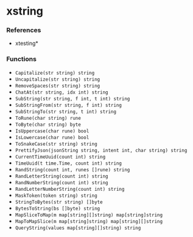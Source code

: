 # xstring

### References

+ xtesting*

### Functions

+ `Capitalize(str string) string`
+ `Uncapitalize(str string) string`
+ `RemoveSpaces(str string) string`
+ `ChatAt(str string, idx int) string`
+ `SubString(str string, f int, t int) string`
+ `SubStringFrom(str string, f int) string`
+ `SubStringTo(str string, t int) string`
+ `ToRune(char string) rune`
+ `ToByte(char string) byte`
+ `IsUppercase(char rune) bool`
+ `IsLowercase(char rune) bool`
+ `ToSnakeCase(str string) string`
+ `PrettifyJson(jsonString string, intent int, char string) string`
+ `CurrentTimeUuid(count int) string`
+ `TimeUuid(t time.Time, count int) string`
+ `RandString(count int, runes []rune) string`
+ `RandLetterString(count int) string`
+ `RandNumberString(count int) string`
+ `RandLetterNumberString(count int) string`
+ `MaskToken(token string) string`
+ `StringToBytes(str string) []byte`
+ `BytesToString(bs []byte) string`
+ `MapSliceToMap(m map[string][]string) map[string]string`
+ `MapToMapSlice(m map[string]string) map[string][]string`
+ `QueryString(values map[string][]string) string`
